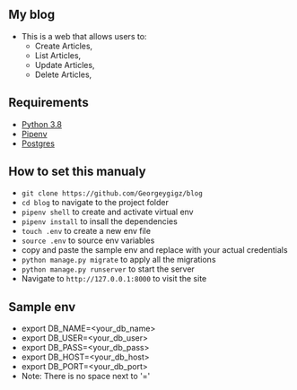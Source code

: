 ## My blog
- This is a web that allows users to:
    - Create Articles,
    - List Articles,
    - Update Articles, 
    - Delete Articles,
## Requirements
- [Python 3.8](https://www.python.org/)
- [Pipenv](https://pypi.org/project/pipenv/)
- [Postgres](https://www.postgresql.org/)

## How to set this manualy

- `git clone https://github.com/Georgeygigz/blog`
- `cd blog` to navigate to the project folder
- `pipenv shell` to create and activate virtual env
- `pipenv install` to insall the dependencies
- `touch .env` to create a new env file
- `source .env` to source env variables
- copy and paste the sample env and replace with your actual credentials
- `python manage.py migrate` to apply all the migrations
- `python manage.py runserver` to start the server
- Navigate to `http://127.0.0.1:8000` to visit the site

## Sample env 
- export DB_NAME=<your_db_name>
- export DB_USER=<your_db_user>
- export DB_PASS=<your_db_pass>
- export DB_HOST=<your_db_host>
- export DB_PORT=<your_db_port>
- Note: There is no space next to '='
